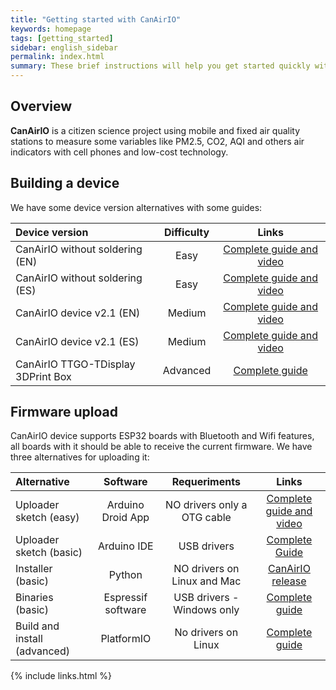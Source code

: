 ```yaml
---
title: "Getting started with CanAirIO"
keywords: homepage
tags: [getting_started]
sidebar: english_sidebar
permalink: index.html
summary: These brief instructions will help you get started quickly with CanAirIO. 
---
```

## Overview

**CanAirIO** is a citizen science project using mobile and fixed air quality stations to measure some variables like PM2.5, CO2, AQI and others air indicators with cell phones and low-cost technology. 

## Building a device

We have some device version alternatives with some guides:

| Device version    | Difficulty | Links   |
| :------------- |:--------:| :-----------: | 
|  CanAirIO without soldering (EN)  | Easy | [Complete guide and video][10] |
|  CanAirIO without soldering (ES)  | Easy | [Complete guide and video][11] |
|  CanAirIO device v2.1 (EN)  | Medium | [Complete guide and video][12] |
|  CanAirIO device v2.1 (ES)  | Medium | [Complete guide and video][13] |
|  CanAirIO TTGO-TDisplay 3DPrint Box   | Advanced | [Complete guide][14] |


[10]: https://www.hackster.io/canairio/build-low-cost-air-quality-sensor-canairio-without-soldering-d87494
[11]: https://www.hackster.io/canairio/construye-un-sensor-calidad-del-aire-canairio-sin-soldaduras-8a3c6d
[12]: https://www.hackster.io/canairio-guide-team/canairio-citizen-network-for-air-quality-monitoring-bbf647
[13]: https://www.hackster.io/114723/canairio-red-ciudadana-para-monitoreo-de-calidad-del-aire-96f79a
[14]: https://github.com/hpsaturn/CanAirIO#readme


## Firmware upload

CanAirIO device supports ESP32 boards with Bluetooth and Wifi features, all boards with it should be able to receive the current firmware. We have three alternatives for uploading it:

| Alternative    | Software | Requeriments  | Links   |
| :------------- |:--------:| :-----------: | :-----: |
| Uploader sketch (easy)    | Arduino Droid App | NO drivers only a OTG cable | [Complete guide and video][20] |
| Uploader sketch (basic)    | Arduino IDE | USB drivers | [Complete Guide][20] |
| Installer (basic)       | Python | NO drivers on Linux and Mac | [CanAirIO release][21] |
| Binaries (basic)      | Espressif software | USB drivers - Windows only | [Complete guide][22] |
| Build and install (advanced) | PlatformIO | No drivers on Linux | [Complete guide][23] |

[20]: https://github.com/hpsaturn/esp32-canairio-loader#readme
[21]: https://github.com/kike-canaries/canairio_firmware/releases
[22]: /firmware_upload_binaries_alternative.html
[23]: https://github.com/kike-canaries/canairio_firmware#compiling


{% include links.html %}

